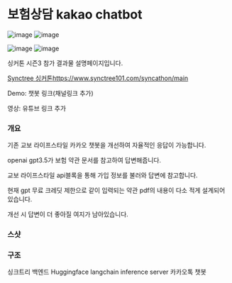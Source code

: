# 보험상담 kakao chatbot

![image](https://github.com/ldh-Hoon/SyncTree_kakao_chatbot/assets/139981434/c91bc235-13a5-4b20-a9e8-070df1b4bb7c) ![image](https://github.com/ldh-Hoon/SyncTree_kakao_chatbot/assets/139981434/de05c641-68c4-4058-be2a-537b194fd457)

![image](https://github.com/ldh-Hoon/SyncTree_kakao_chatbot/assets/139981434/b21d62ea-47a7-4544-b409-c161a34956ff) ![image](https://github.com/ldh-Hoon/SyncTree_kakao_chatbot/assets/139981434/d278ceeb-5f28-4ed3-9b11-61a3ed0c4c2a)




싱커톤 시즌3 참가 결과물 설명페이지입니다.

[Synctree 싱커톤](https://www.synctree101.com/syncathon/main)https://www.synctree101.com/syncathon/main

Demo:
챗봇 링크(채널링크 추가)

영상:
유튜브 링크 추가

### 개요

기존 교보 라이프스타일 카카오 챗봇을 개선하여 자율적인 응답이 가능합니다.

openai gpt3.5가 보험 약관 문서를 참고하여 답변해줍니다.

교보 라이프스타일 api블록을 통해 가입 정보를 불러와 답변에 참고합니다.

현재 gpt 무료 크레딧 제한으로 같이 입력되는 약관 pdf의 내용이 다소 적게 설계되어 있습니다. 

개선 시 답변이 더 좋아질 여지가 남아있습니다.

### 스샷 

### 구조
싱크트리 백엔드
Huggingface langchain inference server
카카오톡 챗봇
